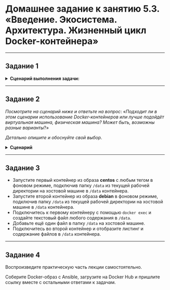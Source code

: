 # Домашнее задание к занятию 5.3. «Введение. Экосистема. Архитектура. Жизненный цикл Docker-контейнера»

***

## Задание 1

<details><summary><b>Сценарий выполнения задачи:</b></summary>

> + создайте свой репозиторий на https://hub.docker.com;
> + выберите любой образ, который содержит веб-сервер Nginx;
> + создайте свой fork образа;
> + реализуйте функциональность: запуск веб-сервера в фоне с индекс-страницей, содержащей HTML-код ниже:
>```
> <html>
> <head>
> Hey, Netology
> </head>
> <body>
> <h1>I’m DevOps Engineer!</h1>
> </body>
> </html>
>```
>Опубликуйте созданный fork в своём репозитории и предоставьте ответ в виде ссылки на  
>https://hub.docker.com/username_repo.

</details>

***

## Задание 2

*Посмотрите на сценарий ниже и ответьте на вопрос*: «*Подходит ли в этом сценарии использование Docker-контейнеров* 
*или лучше подойдёт виртуальная машина, физическая машина? Может быть, возможны разные варианты*?»

*Детально опишите и обоснуйте свой выбор*.

<details><summary><b>Сценарий</b></summary>

>
>+ высоконагруженное монолитное Java веб-приложение; 
>+ Nodejs веб-приложение;
>+ мобильное приложение c версиями для Android и iOS;
>+ шина данных на базе Apache Kafka;
>+ Elasticsearch-кластер для реализации логирования продуктивного веб-приложения — три ноды elasticsearch, два logstash и две ноды kibana;
>+ мониторинг-стек на базе Prometheus и Grafana;
>+ MongoDB как основное хранилище данных для Java-приложения;
>+ Gitlab-сервер для реализации CI/CD-процессов и приватный (закрытый) Docker Registry.

</details>

***

## Задание 3

 + Запустите первый контейнер из образа **centos** c любым тегом в фоновом режиме, подключив папку `/data` из текущей рабочей директории на хостовой машине в `/data` контейнера.
 + Запустите второй контейнер из образа **debian** в фоновом режиме, подключив папку `/data` из текущей рабочей директории на хостовой машине в `/data` контейнера.
 + Подключитесь к первому контейнеру с помощью `docker exec` и создайте текстовый файл любого содержания в `/data`.
 + Добавьте ещё один файл в папку `/data` на хостовой машине.
 + Подключитесь во второй контейнер и отобразите листинг и содержание файлов в `/data` контейнера.

***

## Задание 4

Воспроизведите практическую часть лекции самостоятельно.

Соберите Docker-образ с Ansible, загрузите на Docker Hub и пришлите ссылку вместе с остальными ответами к задачам.

